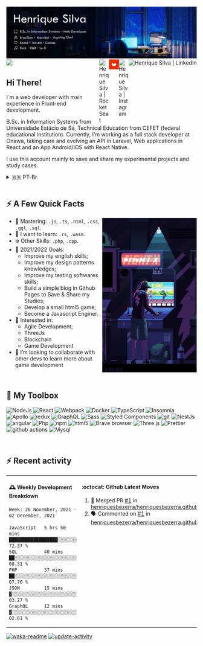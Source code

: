 ![Henrique Readme Banner](https://github.com/henriquesbezerra/henriquesbezerra/blob/main/assets/background-gh.gif)
![](https://visitor-badge.glitch.me/badge?page_id=henriquesbezerra.henriquesbezerra)
<a href="https://www.linkedin.com/in/henriquesbezerra" target="_blank">
  <img alt="Henrique Silva | LinkedIn" align="right" height="26px" src="https://img.shields.io/badge/linkedin-%230077B5.svg?&style=for-the-badge&logo=linkedin&logoColor=white" />
</a>
<a href="https://www.instagram.com/_henri.silva/" target="_blank" rel="nofollow">
  <img  alt="Henrique Silva | Instagram" align="right" width="26px" src="https://cdn.jsdelivr.net/npm/simple-icons@v3/icons/instagram.svg" />
</a>
<a href="https://www.domestika.org/pt/henriquesbezerra" target="_blank" rel="nofollow" >
  <img alt="Henrique Silva | Domestika" align="right" width="26px" src="https://github.com/henriquesbezerra/henriquesbezerra/blob/main/assets/domestika-logo.png?raw=true" />
</a>
<a href="https://app.rocketseat.com.br/me/henrique-silva-1567055993" target="_blank" rel="nofollow" >
  <img alt="Henrique Silva | RocketSeat" align="right"  width="26px" src="https://github.com/henriquesbezerra/henriquesbezerra/blob/main/assets/rocketseat.ico?raw=true" />
</a>

## Hi There!



I`m a web developer with main experience in Front-end development.

B.Sc. in Information Systems from Universidade Estácio de Sá, Technical Education from CEFET (federal educational institution).
Currently, I'm working as a full stack developer at Onawa, taking care and evolving an API in Laravel, Web applications in React and an App Android/iOS with React Native.

I use this account mainly to save and share my experimental projects and study cases.


<details>
  <summary>🇧🇷 PT-Br</summary>
  <br />
  <div>      
    Desenvolvedor Web com principal experiência como Front-end, Bacharel em Sistemas de Informação pela Universidade Estácio de Sá, Formação de nível técnico pelo CEFET - Centro Federal de Educação Tecnológica Celso Suckow da Fonseca. <br /><br />
    Atualmente estou trabalhando como full stack developer na Onawa, atuando na manutenção e inovação de uma API Laravel, Web Apps em React e um App Android/iOS em React Native.  <br /><br />
    Eu utilizado essa conta principalmente para savar e compartilhar projetos experimentais e casos de estudo.
  </div>  
  
</details>
<br />


## :zap: A Few Quick Facts
<img alt="Gamming at Night" align="right"  width="250px" src="https://github.com/henriquesbezerra/henriquesbezerra/blob/main/assets/gaming2.gif?raw=true" />

- 🚀 Mastering: ```.js```, ```.ts```,  ```.html```, ```.css```, ```.gql```, ```.sql```.
- 🌱 I want to learn: ```.rs```, ```.wasm```.
- ❄️ Other Skills:  ```.php```, ```.cpp```. 
- :dart: 2021/2022 Goals:
  - Improve my english skills;
  - Improve my design patterns knowledges;
  - Improve my testing softwares skills;
  - Build a simple blog in Github Pages to Save & Share my Studies;
  - Develop a small html5 game;
  - Become a Javascript Enginer.  
- 🧐 Interested in:
  - Agile Development;
  - ThreeJs
  - Blockchain
  - Game Development
- 👯 I’m looking to collaborate with other devs to learn more about game development
<br />

## 🧰  My Toolbox

![NodeJs](https://img.shields.io/badge/-Nodejs-43853d?style=flat-square&logo=Node.js&logoColor=white)
![React](https://img.shields.io/badge/-React-45b8d8?style=flat-square&logo=react&logoColor=white)
![Webpack](https://img.shields.io/badge/-Webpack-8DD6F9?style=flat-square&logo=webpack&logoColor=white)
![Docker](https://img.shields.io/badge/-Docker-46a2f1?style=flat-square&logo=docker&logoColor=white)
![TypeScript](https://img.shields.io/badge/-TypeScript-007ACC?style=flat-square&logo=typescript&logoColor=white)
![Insomnia](https://img.shields.io/badge/-Insomnia-5849BE?style=flat-square&logo=insomnia&logoColor=white)
![Apollo](https://img.shields.io/badge/-Apollo%20GraphQL-311C87?style=flat-square&logo=apollo-graphql&logoColor=white)
![redux](https://img.shields.io/badge/-Redux-764ABC?style=flat-square&logo=redux&logoColor=white)
![GraphQL](https://img.shields.io/badge/-GraphQL-E10098?style=flat-square&logo=graphql&logoColor=white)
![Sass](https://img.shields.io/badge/-Sass-CC6699?style=flat-square&logo=sass&logoColor=white)
![Styled Components](https://img.shields.io/badge/-Styled_Components-db7092?style=flat-square&logo=styled-components&logoColor=white)
![git](https://img.shields.io/badge/-Git-F05032?style=flat-square&logo=git&logoColor=white)
![NestJs](https://img.shields.io/badge/-NestJs-ea2845?style=flat-square&logo=nestjs&logoColor=white)
![angular](https://img.shields.io/badge/-Angular-DD0031?style=flat-square&logo=angular&logoColor=white)
![Php](https://img.shields.io/badge/-PHP-4F5B93?style=flat-square&logo=php&logoColor=white)
![npm](https://img.shields.io/badge/-NPM-CB3837?style=flat-square&logo=npm&logoColor=white)
![html5](https://img.shields.io/badge/-HTML5-E34F26?style=flat-square&logo=html5&logoColor=white)
![Brave browser](https://img.shields.io/badge/-Brave_Browser-FB542B?style=flat-square&logo=brave&logoColor=white)
![Three.js](https://img.shields.io/badge/-Three.js-049ef4?style=flat-square&logo=three.js&logoColor=white)
![Prettier](https://img.shields.io/badge/-Prettier-F7B93E?style=flat-square&logo=prettier&logoColor=white)
![github actions](https://img.shields.io/badge/-Github_Actions-2088FF?style=flat-square&logo=github-actions&logoColor=white)
![Mysql](https://img.shields.io/badge/-mysql-4479a1?style=flat-square&logo=mysql&logoColor=white)

</p>
<br />

## :zap: Recent activity

<table width="800px">
<tr>
<td valign="top" width="50%">

  #### 🕰 Weekly Development Breakdown
  
<!--START_SECTION:waka-->
```text
Week: 26 November, 2021 - 02 December, 2021

JavaScript   5 hrs 50 mins   ██████████████████░░░░░░░   72.37 % 
SQL          40 mins         ██░░░░░░░░░░░░░░░░░░░░░░░   08.31 % 
PHP          37 mins         ██░░░░░░░░░░░░░░░░░░░░░░░   07.70 % 
JSON         15 mins         ▓░░░░░░░░░░░░░░░░░░░░░░░░   03.27 % 
GraphQL      12 mins         ▓░░░░░░░░░░░░░░░░░░░░░░░░   02.61 % 
```
<!--END_SECTION:waka-->
</td>
<td valign="top" width="50%">

  #### :octocat: Github Latest Moves
  
<!--START_SECTION:activity-->
1. 🎉 Merged PR [#1](https://github.com/henriquesbezerra/henriquesbezerra.github.io/pull/1) in [henriquesbezerra/henriquesbezerra.github.io](https://github.com/henriquesbezerra/henriquesbezerra.github.io)
2. 🗣 Commented on [#1](https://github.com/henriquesbezerra/henriquesbezerra.github.io/issues/1) in [henriquesbezerra/henriquesbezerra.github.io](https://github.com/henriquesbezerra/henriquesbezerra.github.io)
<!--END_SECTION:activity-->

</td>
</tr>
</table>

[![waka-readme](https://github.com/henriquesbezerra/henriquesbezerra/actions/workflows/waka-readme.yml/badge.svg)](https://github.com/henriquesbezerra/henriquesbezerra/actions/workflows/waka-readme.yml)
[![update-activity](https://github.com/henriquesbezerra/henriquesbezerra/actions/workflows/update-activity.yml/badge.svg)](https://github.com/henriquesbezerra/henriquesbezerra/actions/workflows/update-activity.yml)



